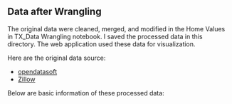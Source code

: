 ## Data after Wrangling

The original data were cleaned, merged, and modified in the Home Values in TX_Data Wrangling notebook. I saved the processed data in this directory. The web application used these data for visualization.

Here are the original data source:
  - [opendatasoft](https://public.opendatasoft.com/explore/dataset/us-zip-code-latitude-and-longitude/export/?refine.state=TX&location=11,29.78166,-95.33283&basemap=jawg.streets)
  - [Zillow](https://www.zillow.com/research/data/)
  
Below are basic information of these processed data:

